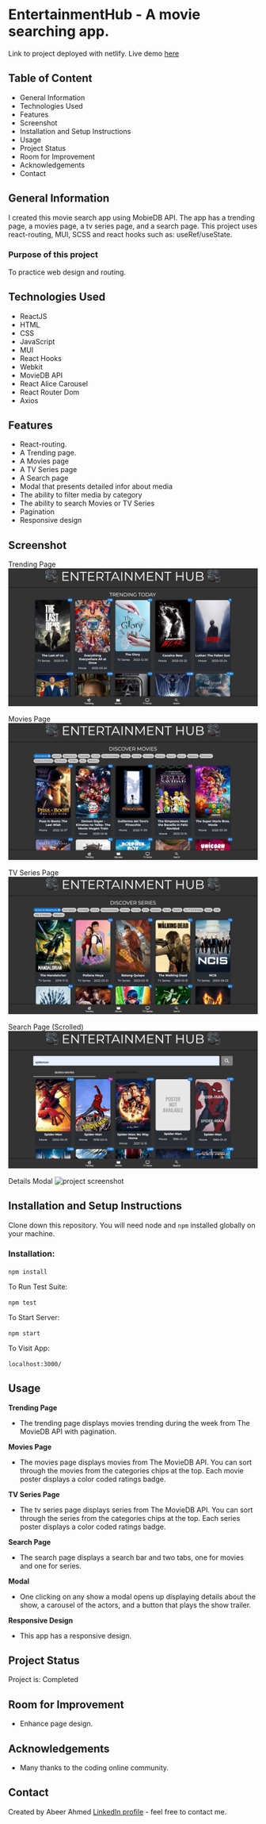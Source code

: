 # EntertainmentHub - A movie searching app.
Link to project deployed with netlify. Live demo [here](https://main--lucent-haupia-242c72.netlify.app/)

## Table of Content
* General Information
* Technologies Used
* Features
* Screenshot
* Installation and Setup Instructions
* Usage
* Project Status
* Room for Improvement
* Acknowledgements
* Contact

## General Information
I created this movie search app using MobieDB API. The app has a trending page, a movies page, a tv series page, and a search page. This project uses react-routing, MUI, SCSS and react hooks such as: useRef/useState.

### Purpose of this project
To practice web design and routing.

## Technologies Used
* ReactJS
* HTML
* CSS
* JavaScript
* MUI
* React Hooks
* Webkit
* MovieDB API
* React Alice Carousel
* React Router Dom
* Axios


## Features
* React-routing.
* A Trending page. 
* A Movies page
* A TV Series page
* A Search page
* Modal that presents detailed infor about media
* The ability to filter media by category
* The ability to search Movies or TV Series
* Pagination
* Responsive design

## Screenshot
Trending Page
![project screenshot](trending.png)

Movies Page
![project screenshot](movies.png)

TV Series Page
![project screenshot](series.png)

Search Page (Scrolled)
![project screenshot](search.png)

Details Modal
![project screenshot](modal.png)

## Installation and Setup Instructions

Clone down this repository. You will need node and `npm` installed globally on your machine.

### Installation:

`npm install`

To Run Test Suite:

`npm test`

To Start Server:

`npm start`

To Visit App:

`localhost:3000/`

## Usage

**Trending Page**

* The trending page displays movies trending during the week from The MovieDB API with pagination. 

**Movies Page**

* The movies page displays movies from The MovieDB API. You can sort through the movies from the categories chips at the top. Each movie poster displays a color coded ratings badge.

**TV Series Page**

* The tv series page displays series from The MovieDB API. You can sort through the series from the categories chips at the top. Each series poster displays a color coded ratings badge.

**Search Page**

* The search page displays a search bar and two tabs, one for movies and one for series. 

**Modal**

* One clicking on any show a modal opens up displaying details about the show, a carousel of the actors, and a button that plays the show trailer.

**Responsive Design**

* This app has a responsive design.


## Project Status
Project is: Completed

## Room for Improvement
* Enhance page design.

## Acknowledgements
* Many thanks to the coding online community.

## Contact
Created by Abeer Ahmed [LinkedIn profile](https://www.linkedin.com/in/abeerdev/) - feel free to contact me.

